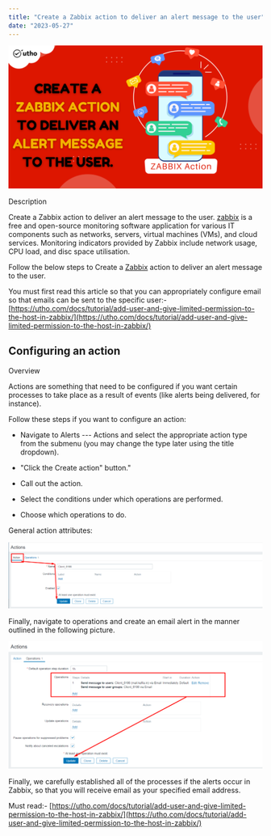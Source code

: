 ```yaml
---
title: "Create a Zabbix action to deliver an alert message to the user"
date: "2023-05-27"
---
```


![Create a Zabbix action to deliver an alert message to the user.](images/Create-a-Zabbix-action-to-deliver-an-alert-message-to-the-user-1024x576.png)

Description

Create a Zabbix action to deliver an alert message to the user. [zabbix](https://en.wikipedia.org/wiki/Zabbix) is a free and open-source monitoring software application for various IT components such as networks, servers, virtual machines (VMs), and cloud services. Monitoring indicators provided by Zabbix include network usage, CPU load, and disc space utilisation.

Follow the below steps to Create a [Zabbix](https://utho.com/docs/tutorial/how-to-install-zabbix-agent-on-centos-7/) action to deliver an alert message to the user.

You must first read this article so that you can appropriately configure email so that emails can be sent to the specific user:- [https://utho.com/docs/tutorial/add-user-and-give-limited-permission-to-the-host-in-zabbix/](https://utho.com/docs/tutorial/add-user-and-give-limited-permission-to-the-host-in-zabbix/)

## Configuring an action

Overview

Actions are something that need to be configured if you want certain processes to take place as a result of events (like alerts being delivered, for instance).

Follow these steps if you want to configure an action:

- Navigate to Alerts --- Actions and select the appropriate action type from the submenu (you may change the type later using the title dropdown).

- "Click the Create action" button."

- Call out the action.

- Select the conditions under which operations are performed.

- Choose which operations to do.

General action attributes:

![](images/image-1084-1024x269.png)

Finally, navigate to operations and create an email alert in the manner outlined in the following picture.

![](images/image-1085-1024x511.png)

Finally, we carefully established all of the processes if the alerts occur in Zabbix, so that you will receive email as your specified email address.

Must read:- [https://utho.com/docs/tutorial/add-user-and-give-limited-permission-to-the-host-in-zabbix/](https://utho.com/docs/tutorial/add-user-and-give-limited-permission-to-the-host-in-zabbix/)
